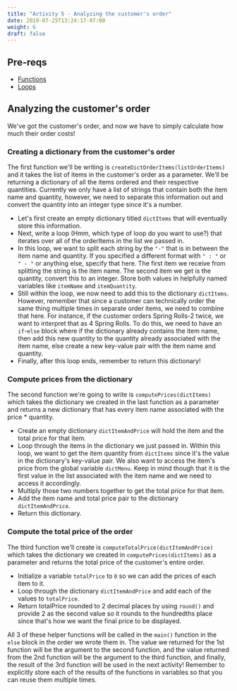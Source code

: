 ```yaml
---
title: "Activity 5 - Analyzing the customer's order"
date: 2019-07-25T13:24:17-07:00
weight: 6
draft: false
---
```

## Pre-reqs
- <a href="../../python-basics/functions" target="_blank">Functions</a>
- <a href="../../python-basics/Loops" target="_blank">Loops</a>

## Analyzing the customer's order
We've got the customer's order, and now we have to simply calculate how much their order costs!

### Creating a dictionary from the customer's order
The first function we'll be writing is `createDictOrderItems(listOrderItems)` and it takes the list of items in the customer's order as a parameter. We'll be returning a dictionary of all the items ordered and their respective quantities. Currently we only have a list of strings that contain both the item name and quantity, however, we need to separate this information out and convert the quantity into an integer type since it's a number.
  - Let's first create an empty dictionary titled `dictItems` that will eventually store this information.
  - Next, write a loop (Hmm, which type of loop do you want to use?) that iterates over all of the orderItems in the list we passed in.
  - In this loop, we want to split each string by the `"-"` that is in between the item name and quantity. If you specified a different format with `" : "` or `" - "` or anything else, specify that here. The first item we receive from splitting the string is the item name. The second item we get is the quantity, convert this to an integer. Store both values in helpfully named variables like `itemName` and `itemQuantity`.
  - Still within the loop, we now need to add this to the dictionary `dictItems`. However, remember that since a customer can technically order the same thing multiple times in separate order items, we need to combine that here. For instance, if the customer orders Spring Rolls-2 twice, we want to interpret that as 4 Spring Rolls. To do this, we need to have an `if`-`else` block where if the dictionary already contains the item name, then add this new quantity to the quantity already associated with the item name, else create a new key-value pair with the item name and quantity.
  - Finally, after this loop ends, remember to return this dictionary!

### Compute prices from the dictionary  
The second function we're going to write is `computePrices(dictItems)` which takes the dictionary we created in the last function as a parameter and returns a new dictionary that has every item name associated with the price * quantity.
  - Create an empty dictionary `dictItemAndPrice` will hold the item and the total price for that item.
  - Loop through the items in the dictionary we just passed in. Within this loop, we want to get the item quantity from `dictItems` since it's the value in the dictionary's key-value pair. We also want to access the item's price from the global variable `dictMenu`. Keep in mind though that it is the first value in the list associated with the item name and we need to access it accordingly.
  - Multiply those two numbers together to get the total price for that item.
  - Add the item name and total price pair to the dictionary `dictItemAndPrice`.
  - Return this dictionary.

### Compute the total price of the order
The third function we'll create is `computeTotalPrice(dictItemAndPrice)` which takes the dictionary we created in `computePrices(dictItems)` as a parameter and returns the total price of the customer's entire order.
  - Initialize a variable `totalPrice` to `0` so we can add the prices of each item to it.
  - Loop through the dictionary `dictItemAndPrice` and add each of the values to `totalPrice`.
  - Return totalPrice rounded to 2 decimal places by using `round()` and provide 2 as the second value so it rounds to the hundredths place since that's how we want the final price to be displayed.

All 3 of these helper functions will be called in the `main()` function in the `else` block in the order we wrote them in. The value we returned for the 1st function will be the argument to the second function, and the value returned from the 2nd function will be the argument to the third function, and finally, the result of the 3rd function will be used in the next activity! Remember to explicitly store each of the results of the functions in variables so that you can reuse them multiple times.
